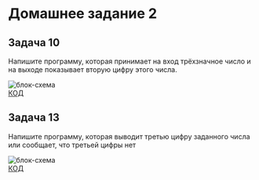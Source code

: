 # Домашнее задание 2
## Задача 10
 Напишите программу, которая принимает на вход трёхзначное число и на выходе показывает вторую цифру этого числа.
 
![блок-схема](Diagram_S2_Ex10.png)     
[КОД](Program_Ex10.cs)

## Задача 13
Напишите программу, которая выводит третью цифру заданного числа или сообщает, что третьей цифры нет

![блок-схема](Diagram_S2_Ex13.png)     
[КОД](Program_Ex13.cs)